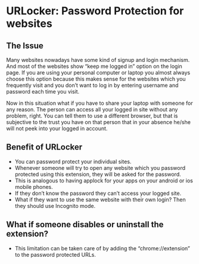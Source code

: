 # URLocker: Password Protection for websites

## The Issue
Many websites nowadays have some kind of signup and login mechanism. And most of the websites show “keep me logged in” option on the login page. If you are using your personal computer or laptop you almost always choose this option because this makes sense for the websites which you frequently visit and you don’t want to log in by entering username and password each time you visit.

Now in this situation what if you have to share your laptop with someone for any reason. The person can access all your logged in site without any problem, right. You can tell them to use a different browser, but that is subjective to the trust you have on that person that in your absence he/she will not peek into your logged in account.


## Benefit of URLocker
- You can password protect your individual sites.
- Whenever someone will try to open any website which you password protected using
this extension, they will be asked for the password.
- This is analogous to having app­lock for your apps on your android or ios mobile
phones.
- If they don’t know the password they can’t access your logged site.
- What if they want to use the same website with their own login? Then they should use
Incognito mode.

## What if someone disables or uninstall the extension?
- This limitation can be taken care of by adding the “chrome://extension” to the password protected URLs.